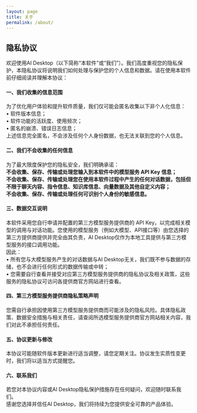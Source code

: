```yaml
---
layout: page
title: 关于
permalink: /about/
---
```

## 隐私协议
欢迎使用AI Desktop（以下简称“本软件”或“我们”）。我们高度重视您的隐私保护，本隐私协议将说明我们如何处理与保护您的个人信息和数据。请在使用本软件前仔细阅读并理解本协议：
#### 一、我们收集的信息范围
为了优化用户体验和提升软件质量，我们仅可能会匿名收集以下非个人化信息：<br>
• 软件版本信息；<br>
• 软件功能的活跃度、使用频次；<br>
• 匿名的崩溃、错误日志信息；<br>
上述信息完全匿名，不会涉及任何个人身份数据，也无法关联到您的个人信息。
#### 二、我们不会收集的任何信息
为了最大限度保护您的隐私安全，我们明确承诺：<br>
**不会收集、保存、传输或处理您输入到本软件中的模型服务 API Key 信息；<br>**
**不会收集、保存、传输或处理您在使用本软件过程中产生的任何对话数据，包括但不限于聊天内容、指令信息、知识库信息、向量数据及其他自定义内容；<br>**
**不会收集、保存、传输或处理任何可识别个人身份的敏感信息。**
#### 三、数据交互说明
本软件采用您自行申请并配置的第三方模型服务提供商的 API Key，以完成相关模型的调用与对话功能。您使用的模型服务（例如大模型、API接口等）由您选择的第三方提供商提供并完全由其负责，AI Desktop仅作为本地工具提供与第三方模型服务的接口调用功能。<br>
因此：<br>
• 所有您与大模型服务产生的对话数据与AI Desktop无关，我们既不参与数据的存储，也不会进行任何形式的数据传输或中转；<br>
• 您需要自行查看并接受对应第三方模型服务提供商的隐私协议及相关政策，这些服务的隐私协议可访问各提供商官方网站进行查看。
#### 四、第三方模型服务提供商隐私策略声明
您需自行承担因使用第三方模型服务提供商而可能涉及的隐私风险。具体隐私政策、数据安全措施与相关责任，请查阅所选模型服务提供商官方网站相关内容，我们对此不承担任何责任。
#### 五、协议更新与修改
本协议可能随软件版本更新进行适当调整，请您定期关注。协议发生实质性变更时，我们将以适当方式提醒您。
#### 六、联系我们
若您对本协议内容或AI Desktop隐私保护措施存在任何疑问，欢迎随时联系我们。<br>
感谢您选择并信任AI Desktop，我们将持续为您提供安全可靠的产品体验。
